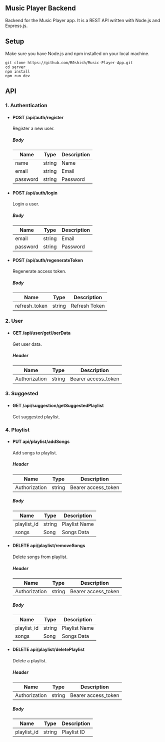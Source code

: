 ## Music Player Backend

Backend for the Music Player app. It is a REST API written with Node.js and Express.js.

## Setup

Make sure you have Node.js and npm installed on your local machine.
```
git clone https://github.com/R0shish/Music-Player-App.git
cd server
npm install
npm run dev
```

## API

### 1. Authentication

- #### POST /api/auth/register

  Register a new user.

  ##### Body

  | Name     | Type   | Description |
  | -------- | ------ | ----------- |
  | name     | string | Name        |
  | email    | string | Email       |
  | password | string | Password    |

- #### POST /api/auth/login

  Login a user.

  ##### Body

  | Name     | Type   | Description |
  | -------- | ------ | ----------- |
  | email    | string | Email       |
  | password | string | Password    |
  
- #### POST /api/auth/regenerateToken

  Regenerate access token.

  ##### Body

  | Name          | Type   | Description      |
  | ------------- | ------ | ---------------- |
  | refresh_token | string | Refresh Token    |
  

### 2. User

- #### GET /api/user/getUserData

  Get user data.
  
  ##### Header

  | Name          | Type   | Description         |
  | ------------- | ------ | ------------------- |
  | Authorization | string | Bearer access_token |
  
 ### 3. Suggested

- #### GET /api/suggestion/getSuggestedPlaylist

  Get suggested playlist.
  
 ### 4. Playlist

- #### PUT api/playlist/addSongs

  Add songs to playlist.
  
  ##### Header

  | Name          | Type   | Description         |
  | ------------- | ------ | ------------------- |
  | Authorization | string | Bearer access_token |


  ##### Body

  | Name             | Type   | Description      |
  | ---------------- | ------ | ---------------- |
  | playlist_id      | string | Playlist Name    |
  | songs            | Song   | Songs Data       |
  

- #### DELETE api/playlist/removeSongs

  Delete songs from playlist.
  
  ##### Header

  | Name          | Type   | Description         |
  | ------------- | ------ | ------------------- |
  | Authorization | string | Bearer access_token |

  ##### Body

  | Name             | Type   | Description      |
  | ---------------- | ------ | ---------------- |
  | playlist_id      | string | Playlist Name    |
  | songs            | Song   | Songs Data       |
  

- #### DELETE api/playlist/deletePlaylist

  Delete a playlist.
  
  ##### Header

  | Name          | Type   | Description         |
  | ------------- | ------ | ------------------- |
  | Authorization | string | Bearer access_token |


  ##### Body

  | Name             | Type   | Description      |
  | ---------------- | ------ | ---------------- |
  | playlist_id      | string | Playlist ID      |
 
